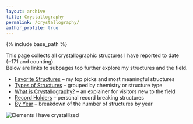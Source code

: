 ```yaml
---
layout: archive
title: Crystallography
permalink: /crystallography/
author_profile: true
---
```


{% include base_path %}

This page collects all crystallographic structures I have reported to date (~171 and counting).  
Below are links to subpages top further explore my structures and the field.

- [Favorite Structures](/crystallography/favorite/) – my top picks and most meaningful structures  
- [Types of Structures](/crystallography/types/)  – grouped by chemistry or structure type  
- [What is Crystallography?](/crystallography/what/) – an explainer for visitors new to the field  
- [Record Holders](/crystallography/record/) – personal record breaking structures
- [By Year](/crystallography/year/) – breakdown of the number of structures by year

![Elements I have crystallized](/Colliard-Research.github.io/images/Figure-pt.png)
